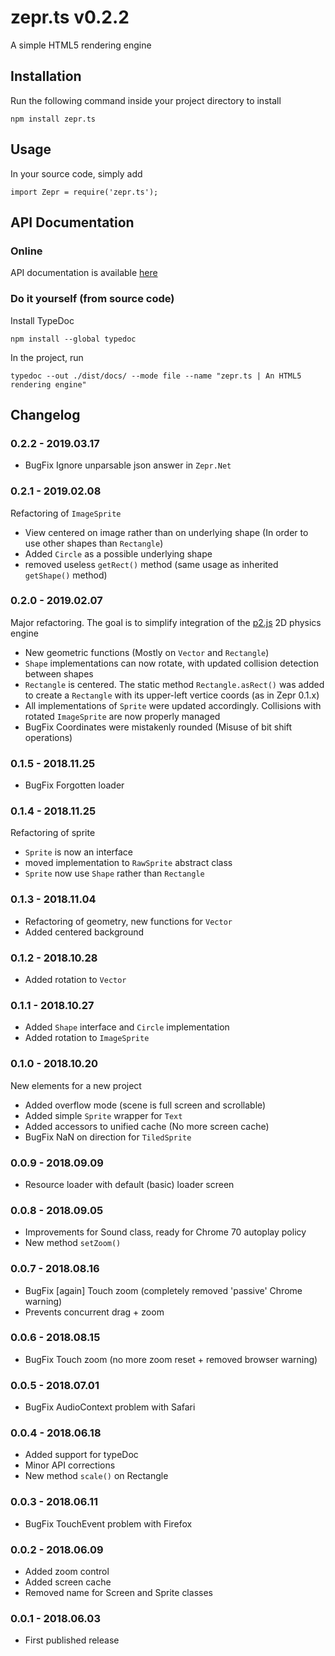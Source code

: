 # zepr.ts v0.2.2

A simple HTML5 rendering engine

## Installation

Run the following command inside your project directory to install

```
npm install zepr.ts
```

## Usage

In your source code, simply add

```
import Zepr = require('zepr.ts');
```

## API Documentation 

### Online

API documentation is available [here](https://zepr.fr/zts/api)

### Do it yourself (from source code)

Install TypeDoc 

```
npm install --global typedoc
```

In the project, run

```
typedoc --out ./dist/docs/ --mode file --name "zepr.ts | An HTML5 rendering engine"
```

## Changelog

### 0.2.2 - 2019.03.17

- BugFix Ignore unparsable json answer in `Zepr.Net`

### 0.2.1 - 2019.02.08

Refactoring of `ImageSprite`
- View centered on image rather than on underlying shape (In order to use other shapes than `Rectangle`)
- Added `Circle` as a possible underlying shape
- removed useless `getRect()` method (same usage as inherited `getShape()` method)

### 0.2.0 - 2019.02.07

Major refactoring. The goal is to simplify integration of the [p2.js](https://github.com/schteppe/p2.js) 2D physics engine
- New geometric functions (Mostly on `Vector` and `Rectangle`)
- `Shape` implementations can now rotate, with updated collision detection between shapes
- `Rectangle` is centered. The static method `Rectangle.asRect()` was added to create a `Rectangle` with its upper-left vertice coords (as in Zepr 0.1.x)
- All implementations of `Sprite` were updated accordingly. Collisions with rotated `ImageSprite` are now properly managed 
- BugFix Coordinates were mistakenly rounded (Misuse of bit shift operations)

### 0.1.5 - 2018.11.25

- BugFix Forgotten loader

### 0.1.4 - 2018.11.25

Refactoring of sprite
- `Sprite` is now an interface
- moved implementation to `RawSprite` abstract class
- `Sprite` now use `Shape` rather than `Rectangle` 

### 0.1.3 - 2018.11.04

- Refactoring of geometry, new functions for `Vector`
- Added centered background

### 0.1.2 - 2018.10.28

- Added rotation to `Vector`

### 0.1.1 - 2018.10.27

- Added `Shape` interface and `Circle` implementation
- Added rotation to `ImageSprite`

### 0.1.0 - 2018.10.20

New elements for a new project
- Added overflow mode (scene is full screen and scrollable)
- Added simple `Sprite` wrapper for `Text`
- Added accessors to unified cache (No more screen cache)
- BugFix NaN on direction for `TiledSprite`

### 0.0.9 - 2018.09.09

- Resource loader with default (basic) loader screen

### 0.0.8 - 2018.09.05

- Improvements for Sound class, ready for Chrome 70 autoplay policy
- New method `setZoom()`

### 0.0.7 - 2018.08.16

- BugFix [again] Touch zoom (completely removed 'passive' Chrome warning)
- Prevents concurrent drag + zoom

### 0.0.6 - 2018.08.15

- BugFix Touch zoom (no more zoom reset + removed browser warning)

### 0.0.5 - 2018.07.01

- BugFix AudioContext problem with Safari

### 0.0.4 - 2018.06.18

- Added support for typeDoc
- Minor API corrections
- New method `scale()` on Rectangle

### 0.0.3 - 2018.06.11

- BugFix TouchEvent problem with Firefox

### 0.0.2 - 2018.06.09

- Added zoom control
- Added screen cache
- Removed name for Screen and Sprite classes

### 0.0.1 - 2018.06.03

- First published release
